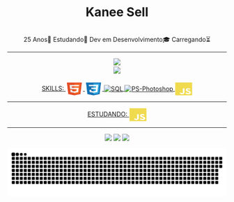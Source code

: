 
<h1 align="center"><b>Kanee Sell</b></h1><br>

<div align="center">
25 Anos🎉
Estudando👾
Dev em Desenvolvimento🎓
Carregando⏳
</div>
<hr>

<div align="center">
  <a href="https://github.com/KaneeSell">
  <img height="180em" src="https://github-readme-stats.vercel.app/api?username=KaneeSell&show_icons=true&theme=ocean_dark&include_all_commits=true&count_private=true&locale=pt-br"/>
    <br>
  <img height="180em" src="https://github-readme-stats.vercel.app/api/top-langs/?username=KaneeSell&layout=compact&langs_count=7&theme=ocean_dark&locale=pt-br"/>
</div>

  <div align="center" style="display: inline_block"><br>
    SKILLS:
  <img align="center" alt="HTML5" height="30" width="40" title="HTML5" src="https://raw.githubusercontent.com/devicons/devicon/master/icons/html5/html5-original.svg">
  <img align="center" alt="CSS3" height="30" width="40" title="CSS3" src="https://raw.githubusercontent.com/devicons/devicon/master/icons/css3/css3-original.svg">
  <img align="center" alt="SQL" height="30" width="40" title="SQL-Banco de Dados" src="https://cdn.jsdelivr.net/gh/devicons/devicon@latest/icons/sqldeveloper/sqldeveloper-original.svg" />
    <img align="center" alt="PS-Photoshop" height="30" width="40" title="PS-Photoshop" src="https://cdn.jsdelivr.net/gh/devicons/devicon@latest/icons/photoshop/photoshop-original.svg" />
    <img align="center" alt="JS" height="30" width="40" title="JavaScript" src="https://raw.githubusercontent.com/devicons/devicon/master/icons/javascript/javascript-plain.svg">
  <hr>
    ESTUDANDO:
    <img align="center" alt="JS" height="30" width="40" title="JavaScript" src="https://raw.githubusercontent.com/devicons/devicon/master/icons/javascript/javascript-plain.svg">
          
    
</div>
  
 <hr>
  
  <div align="center"> 
  <a href="https://www.instagram.com/daniielo_isaac/" target="_blank"><img src="https://img.shields.io/badge/-Instagram-%23E4405F?style=for-the-badge&logo=instagram&logoColor=white" target="_blank"></a> 
  <a href = "mailto:Kanee.Sell@gmail.com"><img src="https://img.shields.io/badge/-Gmail-%23333?style=for-the-badge&logo=gmail&logoColor=white" target="_blank"></a>
  <a href="https://www.linkedin.com/in/daniel-henrique-sell/" target="_blank"><img src="https://img.shields.io/badge/-LinkedIn-%230077B5?style=for-the-badge&logo=linkedin&logoColor=white" target="_blank"></a> 
  

![snake gif](./svg/github-kanee-contribution-dark.svg)

 </div>
 

<img width="2000" height="0">
